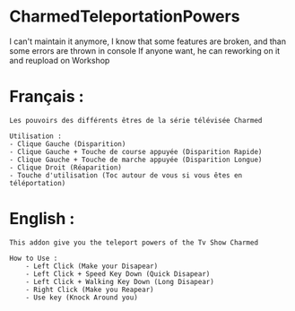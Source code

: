 # CharmedTeleportationPowers

I can't maintain it anymore, I know that some features are broken, and than some errors are thrown in console
If anyone want, he can reworking on it and reupload on Workshop

# Français :
	Les pouvoirs des différents êtres de la série télévisée Charmed

	Utilisation : 
	- Clique Gauche (Disparition)
	- Clique Gauche + Touche de course appuyée (Disparition Rapide)
	- Clique Gauche + Touche de marche appuyée (Disparition Longue)
	- Clique Droit (Réaparition)
	- Touche d'utilisation (Toc autour de vous si vous êtes en téléportation)

# English :
	This addon give you the teleport powers of the Tv Show Charmed

	How to Use :
		- Left Click (Make your Disapear)
		- Left Click + Speed Key Down (Quick Disapear)
		- Left Click + Walking Key Down (Long Disapear)
		- Right Click (Make you Reapear)
		- Use key (Knock Around you)